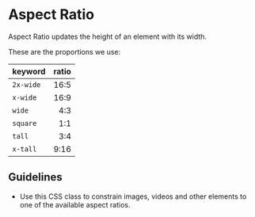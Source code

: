 <!-- @license CC0-1.0 -->

# Aspect Ratio

Aspect Ratio updates the height of an element with its width.

These are the proportions we use:

| keyword   | ratio |
| :-------- | ----: |
| `2x-wide` |  16:5 |
| `x-wide`  |  16:9 |
| `wide`    |   4:3 |
| `square`  |   1:1 |
| `tall`    |   3:4 |
| `x-tall`  |  9:16 |

## Guidelines

- Use this CSS class to constrain images, videos and other elements to one of the available aspect ratios.
